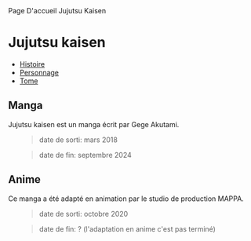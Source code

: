 <!DOCTYPE html>
<html lang="fr">
<head>
<meta charset="utf-8" />
<titre>Page D'accueil Jujutsu Kaisen</titre>
</head>
<body>
  <h1>Jujutsu kaisen</h1>
  <nav>
    <ul class="menu">
        <li><a href="histoireJJK.html">Histoire</a></li>
        <li><a href="personnageJJK.html">Personnage</a></li>
        <li><a href="tomeJJK.html">Tome</a></li>
    </ul>
  </nav>

<h2>Manga</h2>
<p>Jujutsu kaisen est un manga &eacute;crit par Gege Akutami.</p>
<ul>
    <blockquote>date de sorti: mars 2018</blockquote>
    <blockquote>date de fin: septembre 2024</blockquote>
</ul>

<h2>Anime</h2>
<p>Ce manga a été adapté en animation par le studio de production MAPPA.</p>
<ul>
    <blockquote>date de sorti: octobre 2020</blockquote>
    <blockquote>date de fin: ? (l'adaptation en anime c'est pas termin&eacute;)</blockquote>
</ul>
</body>
</html>
